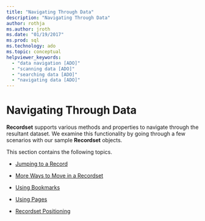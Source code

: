 ```yaml
---
title: "Navigating Through Data"
description: "Navigating Through Data"
author: rothja
ms.author: jroth
ms.date: "01/19/2017"
ms.prod: sql
ms.technology: ado
ms.topic: conceptual
helpviewer_keywords:
  - "data navigation [ADO]"
  - "scanning data [ADO]"
  - "searching data [ADO]"
  - "navigating data [ADO]"
---
```

# Navigating Through Data
**Recordset** supports various methods and properties to navigate through the resultant dataset. We examine this functionality by going through a few scenarios with our sample **Recordset** objects.  
  
 This section contains the following topics.  
  
-   [Jumping to a Record](./jumping-to-a-record.md)  
  
-   [More Ways to Move in a Recordset](./more-ways-to-move-in-a-recordset.md)  
  
-   [Using Bookmarks](./using-bookmarks.md)  
  
-   [Using Pages](./using-pages.md)  
  
-   [Recordset Positioning](./recordset-positioning.md)